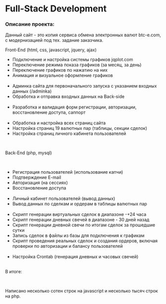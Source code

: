 # Full-Stack Development

<h3><b>Описание проекта:</b></h3>

<p>Данный сайт - это копия сервиса обмена электронных валют btc-e.com, с модернизацией под тех. задание заказчика.</p>

<p>Front-End (html, css, javascript, jquery, ajax)</p>

<ul>
	<li>Подключение и настройка системы графиков jqplot.com</li>
	<li>Переключение режима показа графиков (за месяц, за день)</li>
	<li>Переключение графиков по нажатию на них</li>
	<li>Анимация и визуальное оформление графиков</li><br>
	<li>Админка сайта для первоначального запуска с указанием входных данных (/adminka)</li>
	<li>Обработка и отправка входных данных на Back-side</li><br>
	<li>Разработка и валидация форм регистрации, авторизации, восстановление доступа, саппорт</li><br>
	<li>Обработка и настройка всех страниц сайта</li>
	<li>Настройка страниц 19 валютных пар (таблицы, секции сделок)</li>
	<li>Настройка страниц личного кабинета пользователей</li>
</ul><br>

<p>Back-End  (php, mysql)</p><br>

<ul>
	<li>Регистрация пользователей (использование капчи)</li>
	<li>Подтверждение E-mail</li>
	<li>Авторизация (на сессиях)</li>
	<li>Восстановление доступа</li><br>
	<li>Личный кабинет пользователей (вывод данных)</li>
	<li>Вывод данных по сделкам и ордерам в таблицы валютных пар</li><br>
	<li>Скрипт генерации виртуальных сделок в диапазоне -+24 часа</li>
	<li>Скрипт генерации дневных свечей в диапазоне - 30 дней назад</li>
	<li>Скрипт генерации дневной свечи по итогам сделок за прошедшие сутки</li>
	<li>Запись сделок в файлы из базы для подключения к графикам</li>
	<li>Скрипт проведения реальных сделок и создания ордеров, включая проверки по авторизации и балансу пользователей</li><br>
	<li>Настройка Crontab (генерация дневных и часовых свечей)</li><br>
</ul>
<p>В итоге:</p><br>
<p>Написано несколько сотен строк на javascript и несколько тысяч строк на php.</p>
